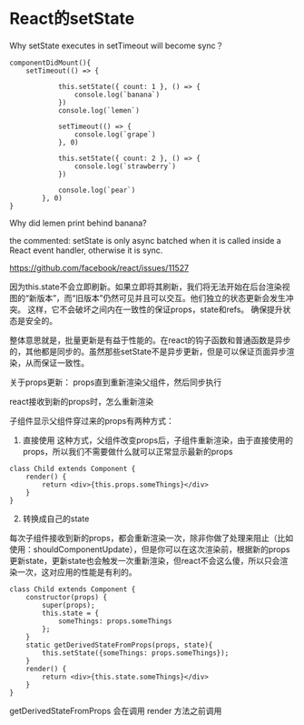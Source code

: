 # React的setState

Why setState executes in setTimeout will become sync？ 

```
componentDidMount(){
    setTimeout(() => {
            
            this.setState({ count: 1 }, () => {
                console.log(`banana`)
            })
            console.log(`lemen`)

            setTimeout(() => {
                console.log(`grape`)
            }, 0)

            this.setState({ count: 2 }, () => {
                console.log(`strawberry`)
            })

            console.log(`pear`)
        }, 0)
}

```

Why did lemen print behind banana?

the commented:
setState is only async batched when it is called inside a React event handler, otherwise it is sync. 


https://github.com/facebook/react/issues/11527

因为this.state不会立即刷新。如果立即将其刷新，我们将无法开始在后台渲染视图的“新版本”，而“旧版本”仍然可见并且可以交互。他们独立的状态更新会发生冲突。 
这样，它不会破坏之间内在一致性的保证props，state和refs。 确保提升状态是安全的。


整体意思就是，批量更新是有益于性能的。在react的钩子函数和普通函数是异步的，其他都是同步的。虽然那些setState不是异步更新，但是可以保证页面异步渲染，从而保证一致性。

关于props更新：
props直到重新渲染父组件，然后同步执行



react接收到新的props时，怎么重新渲染

子组件显示父组件穿过来的props有两种方式：
1. 直接使用
这种方式，父组件改变props后，子组件重新渲染，由于直接使用的props，所以我们不需要做什么就可以正常显示最新的props
```
class Child extends Component {
    render() {
        return <div>{this.props.someThings}</div>
    }
}

```

2. 转换成自己的state


每次子组件接收到新的props，都会重新渲染一次，除非你做了处理来阻止（比如使用：shouldComponentUpdate），但是你可以在这次渲染前，根据新的props更新state，更新state也会触发一次重新渲染，但react不会这么傻，所以只会渲染一次，这对应用的性能是有利的。

```
class Child extends Component {
    constructor(props) {
        super(props);
        this.state = {
            someThings: props.someThings
        };
    }
    static getDerivedStateFromProps(props, state){
        this.setState({someThings: props.someThings});
    }
    render() {
        return <div>{this.state.someThings}</div>
    }
}

```
getDerivedStateFromProps 会在调用 render 方法之前调用


